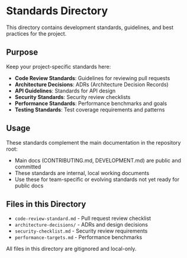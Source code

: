 # Standards Directory

This directory contains development standards, guidelines, and best practices for the project.

## Purpose

Keep your project-specific standards here:

- **Code Review Standards**: Guidelines for reviewing pull requests
- **Architecture Decisions**: ADRs (Architecture Decision Records)
- **API Guidelines**: Standards for API design
- **Security Standards**: Security review checklists
- **Performance Standards**: Performance benchmarks and goals
- **Testing Standards**: Test coverage requirements and patterns

## Usage

These standards complement the main documentation in the repository root:
- Main docs (CONTRIBUTING.md, DEVELOPMENT.md) are public and committed
- These standards are internal, local working documents
- Use these for team-specific or evolving standards not yet ready for public docs

## Files in this Directory

- `code-review-standard.md` - Pull request review checklist
- `architecture-decisions/` - ADRs and design decisions
- `security-checklist.md` - Security review requirements
- `performance-targets.md` - Performance benchmarks

All files in this directory are gitignored and local-only.
